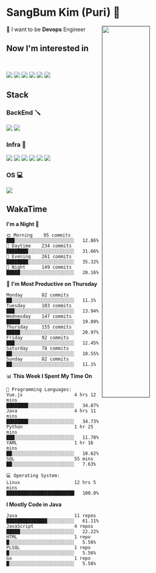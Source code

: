 # SangBum Kim (Puri) :whale2: 


[<img align="right" width="50%" src="https://github-readme-stats-ouuan.vercel.app/api?username=Puri12&theme=gotham&show_icons=true">]()

🔧 I want to be __Devops__ Engineer
## Now I'm interested in
<br>
<p>
<img src="https://img.shields.io/badge/Docker-2496ED?style=for-the-badge&logo=Docker&logoColor=white">
<img src="https://img.shields.io/badge/Kubernetes-326CE5?style=for-the-badge&logo=Kubernetes&logoColor=white">
<img src="https://img.shields.io/badge/GitHub Actions-2088FF?style=for-the-badge&logo=GitHub Actions&logoColor=white">
<img src="https://img.shields.io/badge/Amazon AWS-232F3E?style=for-the-badge&logo=Amazon AWS&logoColor=white">
<img src="https://img.shields.io/badge/Go-00ADD8?style=for-the-badge&logo=Go&logoColor=white">
<img src="https://img.shields.io/badge/Rust-000000?style=for-the-badge&logo=Rust&logoColor=white">

  
## Stack
  
### BackEnd 🪛
<p>
<img src="https://img.shields.io/badge/Spring Boot-6DB33F?style=for-the-badge&logo=Spring Boot&logoColor=white">
<img src="https://img.shields.io/badge/Spring Security-6DB33F?style=for-the-badge&logo=Spring Security&logoColor=white">

### Infra 🧰
<p>
<img src="https://img.shields.io/badge/Docker-2496ED?style=for-the-badge&logo=Docker&logoColor=white">
<img src="https://img.shields.io/badge/GitHub Actions-2088FF?style=for-the-badge&logo=GitHub Actions&logoColor=white">
<img src="https://img.shields.io/badge/Amazon AWS-232F3E?style=for-the-badge&logo=Amazon AWS&logoColor=white">
<img src="https://img.shields.io/badge/Proxmox-E57000?style=for-the-badge&logo=Proxmox&logoColor=white">
<img src="https://img.shields.io/badge/VMware-607078?style=for-the-badge&logo=VMware&logoColor=white">
<img src="https://img.shields.io/badge/Cisco-1BA0D7?style=for-the-badge&logo=Cisco&logoColor=white">
  
### OS 💻
<p>
<img src="https://img.shields.io/badge/Arch Linux-1793D1?style=for-the-badge&logo=Arch Linux&logoColor=white">


## WakaTime
<!--START_SECTION:waka-->
**I'm a Night 🦉** 

```text
🌞 Morning    95 commits     ███░░░░░░░░░░░░░░░░░░░░░░   12.86% 
🌆 Daytime    234 commits    ████████░░░░░░░░░░░░░░░░░   31.66% 
🌃 Evening    261 commits    ████████░░░░░░░░░░░░░░░░░   35.32% 
🌙 Night      149 commits    █████░░░░░░░░░░░░░░░░░░░░   20.16%

```
📅 **I'm Most Productive on Thursday** 

```text
Monday       82 commits     ██░░░░░░░░░░░░░░░░░░░░░░░   11.1% 
Tuesday      103 commits    ███░░░░░░░░░░░░░░░░░░░░░░   13.94% 
Wednesday    147 commits    █████░░░░░░░░░░░░░░░░░░░░   19.89% 
Thursday     155 commits    █████░░░░░░░░░░░░░░░░░░░░   20.97% 
Friday       92 commits     ███░░░░░░░░░░░░░░░░░░░░░░   12.45% 
Saturday     78 commits     ██░░░░░░░░░░░░░░░░░░░░░░░   10.55% 
Sunday       82 commits     ██░░░░░░░░░░░░░░░░░░░░░░░   11.1%

```


📊 **This Week I Spent My Time On** 

```text
💬 Programming Languages: 
Vue.js                   4 hrs 12 mins       ████████░░░░░░░░░░░░░░░░░   34.87% 
Java                     4 hrs 11 mins       ████████░░░░░░░░░░░░░░░░░   34.73% 
Python                   1 hr 25 mins        ███░░░░░░░░░░░░░░░░░░░░░░   11.78% 
YAML                     1 hr 16 mins        ██░░░░░░░░░░░░░░░░░░░░░░░   10.62% 
SQL                      55 mins             ██░░░░░░░░░░░░░░░░░░░░░░░   7.63%

💻 Operating System: 
Linux                    12 hrs 5 mins       █████████████████████████   100.0%

```

**I Mostly Code in Java** 

```text
Java                     11 repos            ███████████████░░░░░░░░░░   61.11% 
JavaScript               4 repos             █████░░░░░░░░░░░░░░░░░░░░   22.22% 
HTML                     1 repo              █░░░░░░░░░░░░░░░░░░░░░░░░   5.56% 
PLSQL                    1 repo              █░░░░░░░░░░░░░░░░░░░░░░░░   5.56% 
Go                       1 repo              █░░░░░░░░░░░░░░░░░░░░░░░░   5.56%

```



<!--END_SECTION:waka-->
